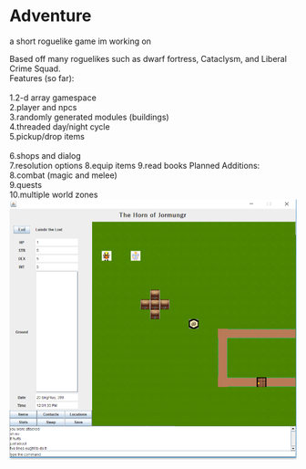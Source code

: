 # Adventure
a short roguelike game im working on<br />

Based off many roguelikes such as dwarf fortress, Cataclysm, and Liberal Crime Squad.<br />
Features (so far):<br /><br />
  1.2-d array gamespace<br />
  2.player and npcs<br />
  3.randomly generated modules (buildings)<br />
  4.threaded day/night cycle<br />
  5.pickup/drop items<br /><br />
  6.shops and dialog<br />
  7.resolution options
  8.equip items
  9.read books
Planned Additions:<br />
  8.combat (magic and melee)<br />
  9.quests<br />
  10.multiple world zones<br />
![alt tag](https://github.com/austings/Adventure/blob/master/preview.png)
